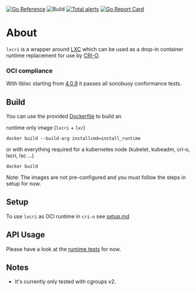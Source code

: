 [![Go Reference](https://pkg.go.dev/badge/github.com/lxc/lxcri.svg)](https://pkg.go.dev/github.com/lxc/lxcri)
![Build](https://github.com/lxc/lxcri/actions/workflows/build.yml/badge.svg)
[![Total alerts](https://img.shields.io/lgtm/alerts/g/lxc/lxcri.svg?logo=lgtm&logoWidth=18)](https://lgtm.com/projects/g/lxc/lxcri/alerts/)
[![Go Report Card](https://goreportcard.com/badge/github.com/lxc/lxcri)](https://goreportcard.com/report/github.com/lxc/lxcri)

# About

`lxcri` is a wrapper around [LXC](https://github.com/lxc/lxc) which can be used as
a drop-in container runtime replacement for use by [CRI-O](https://github.com/kubernetes-sigs/cri-o).

### OCI compliance

With liblxc starting from [4.0.9](https://linuxcontainers.org/lxc/news/#lxc-409-lts-has-been-released)
it passes all sonobuoy conformance tests.

## Build

You can use the provided [Dockerfile](Dockerfile) to build an</br>

runtime only image (`lxcri` + `lxc`)

`docker build --build-arg installcmd=install_runtime`

or with everything required for a kubernetes node (kubelet, kubeadm, cri-o, lxcri, lxc ...)

`docker build`

Note: The images are not pre-configured and you must follow the steps in setup for now.

## Setup

To use `lxcri` as OCI runtime in `cri-o` see [setup.md](doc/setup.md)

## API Usage

Please have a look at the [runtime tests](runtime_test.go) for now.

## Notes

* It's currently only tested with cgroups v2.
